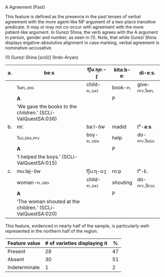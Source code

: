 A Agreement (Past)

This feature is defined as the presence in the past tenses of verbal
agreement with the more agent-like NP argument of a two-place transitive
predicate. It may or may not co-occur with agreement with the more
patient-like argument. In Gurezi Shina, the verb agrees with the A
argument in person, gender and number, as seen in ‎(1). Note, that while
Gurezi Shina displays ergative-absolutive alignment in case marking,
verbal agreement is nominative-accusative.<span id="_Hlk51161991"
class="anchor"></span>

(1) <span id="_Ref531867975" class="anchor"></span>Gurezi Shina
    \[scl(i)\] (Indo-Aryan)

| a.  | beːs                                                       | t͡ʃuːɳoː-ɽ                                                  | kitaːb-eː                                             | di-**eːs**.                                                 |
|-----|------------------------------------------------------------|------------------------------------------------------------|-------------------------------------------------------|-------------------------------------------------------------|
|     | <span style="font-variant:small-caps;">1mpl.erg</span>     | child-<span style="font-variant:small-caps;">pl.dat</span> | book-<span style="font-variant:small-caps;">pl</span> | give<span style="font-variant:small-caps;">-pfv.1mpl</span> |
|     | **A**                                                      |                                                            | P                                                     |                                                             |
|     | ‘We gave the books to the children.’ (SCLi-ValQuestSA:036) |
| b.  | miː                                                        | baːl-õw                                                    | madid                                                 | tʰ-**aːs**.                                                 |
|     | <span style="font-variant:small-caps;">1sg.erg.pfv</span>  | boy-<span style="font-variant:small-caps;">pl.gen</span>   | help                                                  | do-<span style="font-variant:small-caps;">pfv.1msg</span>   |
|     | **A**                                                      |                                                            | P                                                     |                                                             |
|     | ‘I helped the boys.’ (SCLi-ValQuestSA:015)                 |
| c.  | muːlaj-õw                                                  | t͡ʃuːɳ-oːɽ                                                  | roːp                                                  | tʰ-**iː**.                                                  |
|     | woman-<span style="font-variant:small-caps;">pl.erg</span> | child-<span style="font-variant:small-caps;">pl.dat</span> | shouting                                              | do-<span style="font-variant:small-caps;">pfv.3fsg</span>   |
|     | **A**                                                      |                                                            | P                                                     |                                                             |
|     | ‘The woman shouted at the children.’ (SCLi-ValQuestSA:020) |

This feature, evidenced in nearly half of the sample, is particularly
well-represented in the northern half of the region.

| Feature value | \# of varieties displaying it | %   |
|---------------|-------------------------------|-----|
| Present       | 28                            | 47  |
| Absent        | 30                            | 51  |
| Indeterminate | 1                             | 2   |


